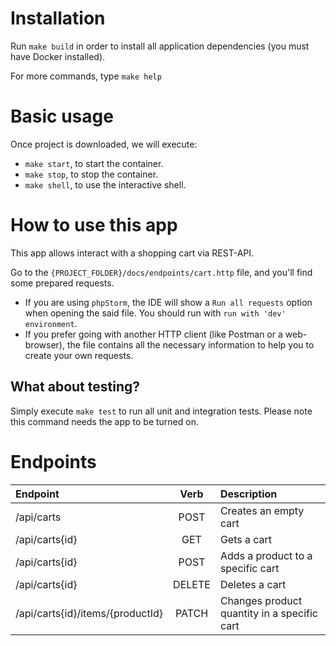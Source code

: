# Installation
Run `make build` in order to install all application dependencies (you must have Docker installed).

For more commands, type `make help`

# Basic usage

Once project is downloaded, we will execute:
- `make start`, to start the container.
- `make stop`, to stop the container.
- `make shell`, to use the interactive shell.

# How to use this app
This app allows interact with a shopping cart via REST-API.

Go to the `{PROJECT_FOLDER}/docs/endpoints/cart.http` file, and you'll find some prepared requests.
- If you are using `phpStorm`, the IDE will show a `Run all requests` option when opening the said file. You should run with `run with 'dev' environment`.
- If you prefer going with another HTTP client (like Postman or a web-browser), the file contains all the necessary information to help you to create your own requests.

## What about testing?
Simply execute `make test` to run all unit and integration tests. Please note this command needs the app to be turned on.

# Endpoints


|     Endpoint    | Verb |                                                                             Description                                                                            |
|:---------------|:----:|:------------------------------------------------------------------------------------------------------------------------------------------------------------------|
| /api/carts   | POST | Creates an empty cart                                                                                                                    |
| /api/carts{id}   | GET | Gets a cart                                                                                                                    |
| /api/carts{id}   | POST | Adds a product to a specific cart                                                                                                                    |
| /api/carts{id}   | DELETE | Deletes a cart                                                                                                                    |
| /api/carts{id}/items/{productId}   | PATCH | Changes product quantity in a specific cart                                                                                                                    |
